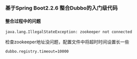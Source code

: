 ### 基于Spring Boot2.2.6 整合Dubbo的入门级代码
#### 整合过程中的问题
```
java.lang.IllegalStateException: zookeeper not connected
```
检查zookeeper地址没问题，配置文件中将超时时间设置长一些
```
dubbo.registry.timeout=10000
```
